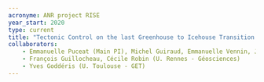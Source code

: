 ```yaml
---
acronyme: ANR project RISE
year_start: 2020
type: current
title: "Tectonic Control on the last Greenhouse to Icehouse Transition: the Rise of Africa  (2020-2024)"
collaborators:
    - Emmanuelle Puceat (Main PI), Michel Guiraud, Emmanuelle Vennin, J.F Deconinck, P. Pellenard (U. Burgundy - Biogéosciences)
    - François Guillocheau, Cécile Robin (U. Rennes - Géosciences)
    - Yves Goddéris (U. Toulouse - GET)
---
```

